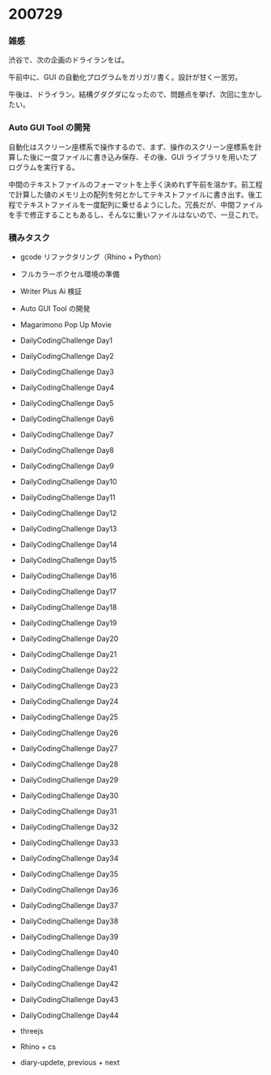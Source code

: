 # 200729  

### 雑感  

渋谷で、次の企画のドライランをば。  

午前中に、GUI の自動化プログラムをガリガリ書く。設計が甘く一苦労。  

午後は、ドライラン。結構グダグダになったので、問題点を挙げ、次回に生かしたい。  

### Auto GUI Tool の開発  

自動化はスクリーン座標系で操作するので、まず、操作のスクリーン座標系を計算した後に一度ファイルに書き込み保存、その後、GUI ライブラリを用いたプログラムを実行する。  

中間のテキストファイルのフォーマットを上手く決めれず午前を溶かす。前工程で計算した値のメモリ上の配列を何とかしてテキストファイルに書き出す。後工程でテキストファイルを一度配列に乗せるようにした。冗長だが、中間ファイルを手で修正することもあるし、そんなに重いファイルはないので、一旦これで。  


### 積みタスク  

- gcode リファクタリング（Rhino + Python）  
- フルカラーボクセル環境の準備  
- Writer Plus Ai 検証  
- Auto GUI Tool の開発  
- Magarimono Pop Up Movie  
- DailyCodingChallenge Day1  
- DailyCodingChallenge Day2  
- DailyCodingChallenge Day3  
- DailyCodingChallenge Day4  
- DailyCodingChallenge Day5  
- DailyCodingChallenge Day6  
- DailyCodingChallenge Day7  
- DailyCodingChallenge Day8  
- DailyCodingChallenge Day9  
- DailyCodingChallenge Day10  
- DailyCodingChallenge Day11  
- DailyCodingChallenge Day12  
- DailyCodingChallenge Day13  
- DailyCodingChallenge Day14  
- DailyCodingChallenge Day15  
- DailyCodingChallenge Day16  
- DailyCodingChallenge Day17  
- DailyCodingChallenge Day18  
- DailyCodingChallenge Day19  
- DailyCodingChallenge Day20  
- DailyCodingChallenge Day21  
- DailyCodingChallenge Day22  
- DailyCodingChallenge Day23  
- DailyCodingChallenge Day24  
- DailyCodingChallenge Day25  
- DailyCodingChallenge Day26  
- DailyCodingChallenge Day27  
- DailyCodingChallenge Day28  
- DailyCodingChallenge Day29  
- DailyCodingChallenge Day30  
- DailyCodingChallenge Day31  
- DailyCodingChallenge Day32  
- DailyCodingChallenge Day33  
- DailyCodingChallenge Day34  
- DailyCodingChallenge Day35  
- DailyCodingChallenge Day36  
- DailyCodingChallenge Day37  
- DailyCodingChallenge Day38  
- DailyCodingChallenge Day39  
- DailyCodingChallenge Day40  
- DailyCodingChallenge Day41  
- DailyCodingChallenge Day42  
- DailyCodingChallenge Day43  
- DailyCodingChallenge Day44  

- threejs  
- Rhino + cs  
- diary-updete, previous + next  
